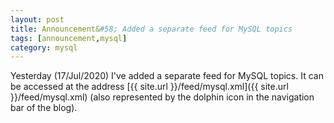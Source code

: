```yaml
---
layout: post
title: Announcement&#58; Added a separate feed for MySQL topics
tags: [announcement,mysql]
category: mysql
---
```


Yesterday (17/Jul/2020) I've added a separate feed for MySQL topics. It can be accessed at the address [{{ site.url }}/feed/mysql.xml]({{ site.url }}/feed/mysql.xml) (also represented by the dolphin icon in the navigation bar of the blog).
